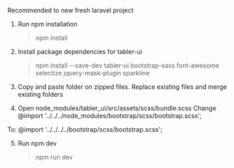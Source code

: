 Recommended to new fresh laravel project

1. Run npm installation

    > npm install

2. Install package dependencies for tabler-ui

    > npm install --save-dev tabler-ui bootstrap-sass font-awesome selectize jquery-mask-plugin sparkline

3. Copy and paste folder on zipped files. Replace existing files and merge existing folders

4. Open node_modules/tabler_ui/src/assets/scss/bundle.scss
   Change
   @import '../../../node_modules/bootstrap/scss/bootstrap.scss';

To:
@import '../../../../bootstrap/scss/bootstrap.scss';

5. Run npm dev
    > npm run dev

